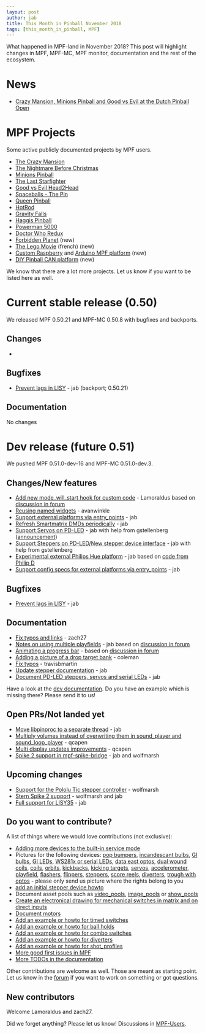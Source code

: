 ```yaml
---
layout: post
author: jab
title: This Month in Pinball November 2018
tags: [this_month_in_pinball, MPF]
---
```

What happened in MPF-land in November 2018?
This post will highlight changes in MPF, MPF-MC, MPF monitor, documentation
and the rest of the ecosystem.

# News

* [Crazy Mansion, Minions Pinball and Good vs Evil at the Dutch Pinball Open](https://www.pinballnews.com/site/2018/11/18/dpo-expo-2018/)

# MPF Projects

Some active publicly documented projects by MPF users.

* [The Crazy Mansion](https://pinside.com/pinball/forum/topic/the-crazy-mansion-by-the-pinball-amigos)
* [The Nightmare Before Christmas](https://pinside.com/pinball/forum/topic/the-nightmare-before-christmas)
* [Minions Pinball](https://pinside.com/pinball/forum/topic/we-are-building-a-minions-pinball-updates-every-friday)
* [The Last Starfighter](https://pinside.com/pinball/forum/topic/southern-california-homebrew-anyone-interested/)
* [Good vs Evil Head2Head](https://pinside.com/pinball/forum/topic/head2head-custom-pinball-machine-good-vs-evil)
* [Spaceballs - The Pin](https://pinside.com/pinball/forum/topic/spaceballs-the-pin/)
* [Queen Pinball](https://pinside.com/pinball/forum/topic/flash-retheme-project/)
* [HotRod](https://pinside.com/pinball/forum/topic/gottlieb-hot-rod-a-tribute-to-classic-em-pinball)
* [Gravity Falls](https://pinside.com/pinball/forum/topic/gravity-falls)
* [Haggis Pinball](https://www.youtube.com/watch?v=Qezv5beKBqM)
* [Powerman 5000](https://github.com/travisbmartin/powerman)
* [Doctor Who Redux](https://github.com/travisbmartin/doctorwho)
* [Forbidden Planet](https://pinside.com/pinball/forum/topic/john-treadeaus-forbidden-planet/) (new)
* [The Lego Movie](https://thelegomoviepinball.wordpress.com/) (french) (new)
* [Custom Raspberry](https://github.com/vgrillot/mpf) and [Arduino MPF platform](https://github.com/vgrillot/arduinball) (new)
* [DIY Pinball CAN platform](http://diypinball.ca/) (new)

We know that there are a lot more projects. Let us know if you want to be listed here as well.

# Current stable release (0.50)

We released MPF 0.50.21 and MPF-MC 0.50.8 with bugfixes and backports.

## Changes

* 

## Bugfixes

* [Prevent lags in LISY](https://github.com/missionpinball/mpf/pull/1249) - jab (backport; 0.50.21)

## Documentation

No changes

# Dev release (future 0.51)

We pushed MPF 0.51.0-dev-16 and MPF-MC 0.51.0-dev.3.

## Changes/New features

* [Add new mode_will_start hook for custom code](https://github.com/missionpinball/mpf/pull/1247) - Lamoraldus based on [discussion in forum](https://groups.google.com/forum/#!topic/mpf-users/D0W3pacTGUg)
* [Reusing named widgets](https://github.com/missionpinball/mpf-mc/pull/353) - avanwinkle
* [Support external platforms via entry_points](https://github.com/missionpinball/mpf/pull/1248) - jab
* [Refresh Smartmatrix DMDs periodically](https://github.com/missionpinball/mpf/pull/1250) - jab
* [Support Servos on PD-LED](https://github.com/missionpinball/mpf/pull/1253) - jab with help from gstellenberg ([announcement](https://www.multimorphic.com/news/servo-and-stepper-motor-control-in-pd-led-v3/))
* [Support Steppers on PD-LED/New stepper device interface](https://github.com/missionpinball/mpf/pull/1255) - jab with help from gstellenberg
* [Experimental external Philips Hue platform](https://github.com/missionpinball/mpf-hue-platform) - jab based on [code from  Philip D](https://groups.google.com/forum/#!topic/mpf-users/e5dv9j71BUE)
* [Support config specs for external platforms via entry_points](https://github.com/missionpinball/mpf/pull/1252) - jab

## Bugfixes

* [Prevent lags in LISY](https://github.com/missionpinball/mpf/pull/1249) - jab

## Documentation

* [Fix typos and links](https://github.com/missionpinball/mpf-docs/pull/187) - zach27
* [Notes on using multiple playfields](https://github.com/missionpinball/mpf-docs/commit/ddcc16252cc783a4aab42c5f372085349914e10f) - jab based on [discussion in forum](https://groups.google.com/forum/#!topic/mpf-users/tnmvTI9J_O8)
* [Animating a progress bar](https://github.com/missionpinball/mpf-docs/commit/b272f836598d13562f41f99007f27f13278a0f9d) - based on [discussion in forum](https://groups.google.com/forum/#!topic/mpf-users/n2Shn9wDfUc)
* [Adding a picture of a drop target bank](https://github.com/missionpinball/mpf-docs/commit/38e8e8bba4ffaead3c6c0e5a1f88300c570aa312) - coleman
* [Fix typos](https://github.com/missionpinball/mpf-docs/pull/188) - travisbmartin
* [Update stepper documentation](https://github.com/missionpinball/mpf-docs/commit/6f588482e0fe51a112052a16c1cd2a587d35e7c5) - jab
* [Document PD-LED steppers, servos and serial LEDs](https://github.com/missionpinball/mpf-docs/commit/324a5cfc77061a6756f99d8a62b0ad1148aa843c) - jab

Have a look at the [dev documentation](http://docs.missionpinball.org/en/dev/).
Do you have an example which is missing there? Please send it to us!

## Open PRs/Not landed yet

* [Move libpinproc to a separate thread](https://github.com/missionpinball/mpf/pull/1195) - jab
* [Multiply volumes instead of overwriting them in sound_player and sound_loop_player](https://github.com/missionpinball/mpf-mc/pull/333) - qcapen
* [Multi display updates improvements](https://github.com/missionpinball/mpf-mc/pull/323) - qcapen
* [Spike 2 support in mpf-spike-bridge](https://github.com/missionpinball/mpf-spike-bridge/pull/1) - jab and wolfmarsh

## Upcoming changes

* [Support for the Pololu Tic stepper controller](https://github.com/missionpinball/mpf/issues/1217) - wolfmarsh
* [Stern Spike 2 support](https://github.com/missionpinball/mpf/issues/1246) - wolfmarsh and jab
* [Full support for LISY35](https://github.com/missionpinball/mpf/issues/1218) - jab

## Do you want to contribute?

A list of things where we would love contributions (not exclusive):

* [Adding more devices to the built-in service mode](https://github.com/missionpinball/mpf/issues/693)
* Pictures for the following devices: [pop bumpers](http://docs.missionpinball.org/en/dev/mechs/pop_bumpers/index.html),
  [incandescant bulbs](http://docs.missionpinball.org/en/dev/mechs/lights/matrix_lights.html),
  [GI bulbs](http://docs.missionpinball.org/en/dev/mechs/lights/gis.html),
  [GI LEDs](http://docs.missionpinball.org/en/dev/mechs/lights/gis.html),
  [WS281x or serial LEDs](http://docs.missionpinball.org/en/dev/mechs/lights/leds.html),
  [data east optos](docs.missionpinball.org/en/dev/mechs/switches/optos.html),
  [dual wound coils](http://docs.missionpinball.org/en/dev/mechs/coils/dual_wound_coils.html),
  [coils](http://docs.missionpinball.org/en/dev/mechs/coils/index.html),
  [orbits](http://docs.missionpinball.org/en/dev/mechs/loops/index.html),
  [kickbacks](http://docs.missionpinball.org/en/dev/mechs/kickbacks/index.html),
  [kicking targets](http://docs.missionpinball.org/en/dev/mechs/targets/kicking_targets/index.html),
  [servos](http://docs.missionpinball.org/en/dev/mechs/servos/index.html),
  [accelerometer](http://docs.missionpinball.org/en/dev/mechs/accelerometers/index.html),
  [playfield](http://docs.missionpinball.org/en/dev/mechs/playfields/index.html),
  [flashers](http://docs.missionpinball.org/en/dev/mechs/lights/flashers.html),
  [flippers](http://docs.missionpinball.org/en/dev/mechs/flippers/index.html),
  [steppers](http://docs.missionpinball.org/en/dev/mechs/steppers/index.html),
  [score reels](http://docs.missionpinball.org/en/dev/mechs/score_reels/index.html),
  [diverters](http://docs.missionpinball.org/en/dev/mechs/diverters/index.html),
  [trough with optos](http://docs.missionpinball.org/en/dev/mechs/troughs/index.html) - please only send us picture where the rights belong to you
* [add an initial stepper device howto](http://docs.missionpinball.org/en/dev/mechs/steppers/index.html)
* Document asset pools such as [video_pools](http://docs.missionpinball.org/en/dev/config/video_pools.html), [image_pools](http://docs.missionpinball.org/en/dev/config/image_pools.html) or [show_pools](http://docs.missionpinball.org/en/dev/config/show_pools.html)
* [Create an electronical drawing for mechanical switches in matrix and on direct inputs](http://docs.missionpinball.org/en/dev/mechs/switches/mechanical_switches.html)
* [Document motors](http://docs.missionpinball.org/en/dev/mechs/motors/index.html)
* [Add an example or howto for timed switches](http://docs.missionpinball.org/en/dev/game_logic/timed_switches/index.html)
* [Add an example or howto for ball holds](http://docs.missionpinball.org/en/dev/game_logic/ball_holds/index.html)
* [Add an example or howto for combo switches](http://docs.missionpinball.org/en/dev/game_logic/combo_switches/index.html)
* [Add an example or howto for diverters](http://docs.missionpinball.org/en/dev/mechs/diverters/index.html)
* [Add an example or howto for shot_profiles](http://docs.missionpinball.org/en/dev/game_logic/shots/shot_profiles.html)
* [More good first issues in MPF](https://github.com/missionpinball/mpf/issues?q=is%3Aissue+is%3Aopen+label%3A%22good+first+issue%22)
* [More TODOs in the documentation](http://docs.missionpinball.org/en/dev/search.html?q=help_us_to_write_it&check_keywords=yes&area=default)

Other contributions are welcome as well.
Those are meant as starting point.
Let us know in the [forum](https://groups.google.com/forum/#!forum/mpf-users)
if you want to work on something or got questions.

## New contributors

Welcome Lamoraldus and zach27.

Did we forget anything? Please let us know!
Discussions in [MPF-Users](https://groups.google.com/forum/#!forum/mpf-users).
